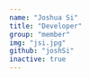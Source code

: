 ```yaml
---
name: "Joshua Si"
title: "Developer"
group: "member"
img: "jsi.jpg"
github: "joshSi"
inactive: true
---
```

